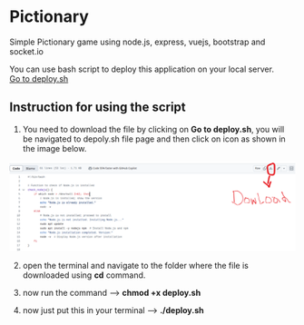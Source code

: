 # Pictionary
Simple Pictionary game using node.js, express, vuejs, bootstrap and socket.io

You can use bash script to deploy this application on your local server.  
<a href="./deploy.sh">Go to deploy.sh</a>

## Instruction  for using the script
1. You need to download the file by clicking on **Go to deploy.sh**, you will be navigated to depoly.sh file page and then click on icon as shown in the image below.  
<img src="./deploy.png"/>  

2. open the terminal and navigate to the folder where the file is downloaded using **cd** command.  

3. now run the command -->   **chmod +x deploy.sh**  

4. now just put this in your terminal -->  **./deploy.sh**  